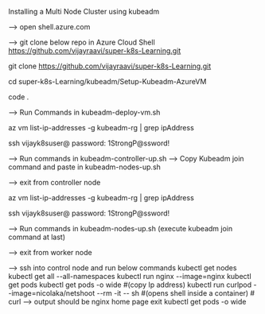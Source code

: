 Installing a  Multi Node Cluster using kubeadm

--> open shell.azure.com

--> git clone below repo in Azure Cloud Shell
https://github.com/vijayraavi/super-k8s-Learning.git

git clone https://github.com/vijayraavi/super-k8s-Learning.git

cd super-k8s-Learning/kubeadm/Setup-Kubeadm-AzureVM

code .

<!-- Deploy VMs -->
--> Run Commands in kubeadm-deploy-vm.sh

<!-- List IP addresses of newly created VMs -->
az vm list-ip-addresses -g kubeadm-rg | grep ipAddress

<!-- SSH into one node (Controller Node) -->
ssh vijayk8suser@<IP address>
password: 1StrongP@ssword!

<!--  -->
--> Run commands in kubeadm-controller-up.sh
--> Copy Kubeadm join command and paste in kubeadm-nodes-up.sh

--> exit from controller node
<!-- List IP addresses of newly created VMs -->
az vm list-ip-addresses -g kubeadm-rg | grep ipAddress
<!-- SSH into one node (Worker Node)   Ctrl+R -- Search for previous commands -->
ssh vijayk8suser@<IP address>
password: 1StrongP@ssword!

--> Run commands in kubeadm-nodes-up.sh (execute kubeadm join command at last)

--> exit from worker node

--> ssh into control node and run below commands
kubectl get nodes
kubectl get all --all-namespaces
kubectl run nginx --image=nginx
kubectl get pods
kubectl get pods -o wide #(copy Ip address)
kubectl run curlpod --image=nicolaka/netshoot --rm -it -- sh  #(opens shell inside a container)
    # curl <ipaddress> --> output should be nginx home page
    exit
kubectl get pods -o wide




